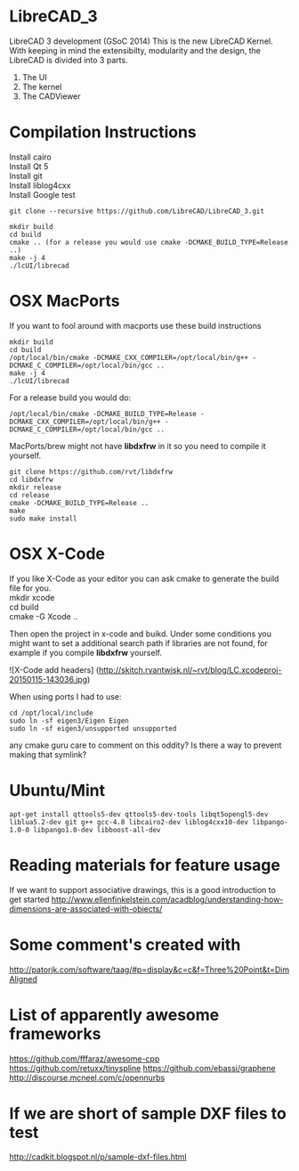 LibreCAD_3
==========

LibreCAD 3 development (GSoC 2014)
This is the new LibreCAD Kernel. With keeping in mind the extensibilty, modularity and the design, the LibreCAD is divided into 3 parts.  
1) The UI  
2) The kernel  
3) The CADViewer  


Compilation Instructions
==========

Install cairo  
Install Qt 5  
Install git  
Install liblog4cxx  
Install Google test  
 
```
git clone --recursive https://github.com/LibreCAD/LibreCAD_3.git

mkdir build
cd build
cmake .. (for a release you would use cmake -DCMAKE_BUILD_TYPE=Release ..)
make -j 4
./lcUI/librecad
```


OSX MacPorts
========
If you want to fool around with macports use these build instructions

```
mkdir build
cd build
/opt/local/bin/cmake -DCMAKE_CXX_COMPILER=/opt/local/bin/g++ -DCMAKE_C_COMPILER=/opt/local/bin/gcc ..
make -j 4
./lcUI/librecad
```

For a release build you would do:
```
/opt/local/bin/cmake -DCMAKE_BUILD_TYPE=Release -DCMAKE_CXX_COMPILER=/opt/local/bin/g++ -DCMAKE_C_COMPILER=/opt/local/bin/gcc ..
```

MacPorts/brew might not have **libdxfrw** in it so you need to compile it yourself.

```
git clone https://github.com/rvt/libdxfrw
cd libdxfrw
mkdir release
cd release
cmake -DCMAKE_BUILD_TYPE=Release ..
make
sudo make install
```

OSX X-Code
========

If you like X-Code as your editor you can ask cmake to generate the build file for you.  
mkdir xcode  
cd build  
cmake -G Xcode ..  

Then open the project in x-code and buikd.
Under some conditions you might want to set a additional search path if libraries are not found, for example if you compile **libdxfrw** yourself.

![X-Code add headers]
(http://skitch.rvantwisk.nl/~rvt/blog/LC.xcodeproj-20150115-143036.jpg)


When using ports I had to use:

```
cd /opt/local/include
sudo ln -sf eigen3/Eigen Eigen
sudo ln -sf eigen3/unsupported unsupported
```

any cmake guru care to comment on this oddity? Is there a way to prevent making that symlink?

Ubuntu/Mint
========

```
apt-get install qttools5-dev qttools5-dev-tools libqt5opengl5-dev liblua5.2-dev git g++ gcc-4.8 libcairo2-dev liblog4cxx10-dev libpango-1.0-0 libpango1.0-dev libboost-all-dev
```



Reading materials for feature usage
=========

If we want to support associative drawings, this is a good introduction to get started
http://www.ellenfinkelstein.com/acadblog/understanding-how-dimensions-are-associated-with-objects/



Some comment's created with
=========

http://patorjk.com/software/taag/#p=display&c=c&f=Three%20Point&t=DimAligned


List of apparently awesome frameworks
=========
https://github.com/fffaraz/awesome-cpp
https://github.com/retuxx/tinyspline
https://github.com/ebassi/graphene
http://discourse.mcneel.com/c/opennurbs

If we are short of sample DXF files to test
=========
http://cadkit.blogspot.nl/p/sample-dxf-files.html

